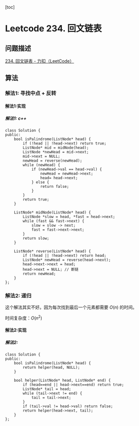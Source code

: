[toc]

# Leetcode 234. 回文链表

## 问题描述

[234. 回文链表 - 力扣（LeetCode）](https://leetcode-cn.com/problems/palindrome-linked-list/)

## 算法

### 解法1: 寻找中点 + 反转

#### 解法1:实现

##### 解法1: c++


```
class Solution {
public:
    bool isPalindrome(ListNode* head) {
        if (!head || !head->next) return true;
        ListNode* mid = midNode(head);
        ListNode *newHead = mid->next;
        mid->next = NULL;
        newHead = reverse(newHead);
        while (newHead) {
            if (newHead->val == head->val) {
                newHead = newHead->next;
                head= head->next;
            } else {
                return false;
            }
        }
        return true;     
    }

    ListNode* midNode(ListNode* head) {
        ListNode *slow = head, *fast = head->next;
        while (fast && fast->next) {
            slow = slow -> next;
            fast = fast->next->next;
        }
        return slow;
    }

    ListNode* reverse(ListNode* head) {
        if (!head || !head->next) return head;
        ListNode* newHead = reverse(head->next);
        head->next->next = head;
        head->next = NULL; // 断链
        return newHead;
    }
};
```


### 解法2: 递归

这个解法其实不好。因为每次找到最后一个元素都需要 $O(n)$  的时间。

时间复杂度：$O(n^2)$ 

#### 解法2:实现

##### 解法2: 

```
class Solution {
public:
    bool isPalindrome(ListNode* head) {
        return helper(head, NULL);
    }

    bool helper(ListNode* head, ListNode* end) {
        if (head==end || head->next==end) return true;
        ListNode* tail = head;
        while (tail->next != end) {
            tail = tail->next;
        }
        if (tail->val != head->val) return false;
        return helper(head->next, tail);
    }
};
```

